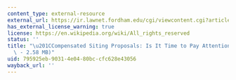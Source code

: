 ```yaml
---
content_type: external-resource
external_url: https://ir.lawnet.fordham.edu/cgi/viewcontent.cgi?article=1410&context=ulj
has_external_license_warning: true
license: https://en.wikipedia.org/wiki/All_rights_reserved
status: ''
title: "\u201CCompensated Siting Proposals: Is It Time to Pay Attention?\u201D (PDF\
  \ - 2.58 MB)"
uid: 795925eb-9031-4e04-80bc-cfc628e43056
wayback_url: ''
---
```

